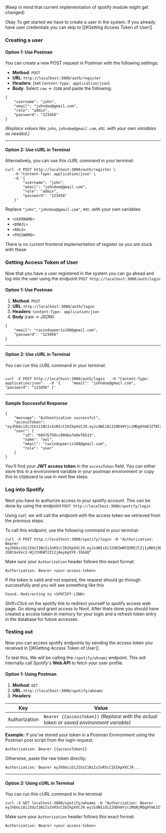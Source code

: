 (Keep in mind that current implementation of spotify module might get changed)

Okay To get started we have to create a user in the system. If you already have user credentials you can skip to [[#Getting Access Token of User]] 

### Creating a user

#### Option 1: Use Postman

You can create a new POST request in Postman with the following settings:

- **Method**: `POST`
- **URL**: `http://localhost:3000/auth/register`
- **Headers**: (set `Content-Type: application/json`)
- **Body**: Select `raw` → `JSON` and paste the following:

```
{   
	"username": "john",
	"email": "johndoe@gmail.com",
	"role": "admin",
	"password": "123456" 
}
```

_(Replace values like `john`, `johndoe@gmail.com`, etc. with your own variables as needed.)_

---
#### Option 2: Use cURL in Terminal

Alternatively, you can use this cURL command in your terminal:

```
curl -X POST http://localhost:3000/auth/register \
	-H "Content-Type: application/json" \
	-d '{     
		"username": "john",     
		"email": "johndoe@gmail.com",     
		"role": "admin",     
		"password": "123456" 
	}'
```

Replace `"john"`, `"johndoe@gmail.com"`, etc. with your own variables:
- `<USERNAME>`
- `<EMAIL>`
- `<ROLE>`
- `<PASSWORD>`

There is no current frontend implementation of register so you are stuck with these


### Getting Access Token of User

Now that you have a user registered in the system you can go ahead and log into the user using the endpoint `POST http://localhost:3000/auth/login`

#### Option 1: Use Postman

1. **Method**: `POST`
2. **URL**: `http://localhost:3000/auth/login`
3. **Headers**: `Content-Type: application/json`
4. **Body** (raw → JSON):

```
{   
	"email": "ravindupeeris180@gmail.com",   
	"password": "123456" 
}
```

---

#### Option 2: Use cURL in Terminal

You can run this cURL command in your terminal:
```

curl -X POST http://localhost:3000/auth/login   -H "Content-Type: application/json"   -d '{     "email": "johndoe@gmail.com",     "password": "123456" }'

```


---

#### Sample Successful Response

```
{   
	"message": "Authentication successful",   
	"accessToken": "eyJhbGciOiJIUzI1NiIsInR5cCI6IkpXVCJ9.eyJzdWIiOiI2ODVmYjciMDg0YmE3ZTBlZi1j1MzMiLCJleHAiOjE3NTE5MTI4NDksInJvbGUiOiJ1c2VyIiwiaWF0IjoxNzUxOTE5OTQ5fQ",   
	"user": {     
		"id": "685fb750cc084ba7e0ef8533",     
		"name": "owl",     
		"email": "ravindupeeris180@gmail.com",     
		"role": "user"   
	} 
}
```

You’ll find your **JWT access token** in the `accessToken` field. You can either store this in a environment variable in your postman environment or copy this to clipboard to use in next few steps


### Log into Spotify

Next you have to authorize access to your spotify account. This can be done by using the endpoint `POST http://localhost:3000/spotify/login`

Using curl, we will call the endpoint with the access token we retrieved from the previous steps.

To call this endpoint, use the following command in your terminal:

```
curl -X POST http://localhost:3000/spotify/login -H "Authorization: Bearer eyJhbGciOiJIUzI1NiIsInR5cCI6IkpXVCJ9.eyJzdWIiOiI2ODZmNTQ5M2JlZjIyNDhjODIxZWNiNzciLCJlbWFpbCI6ImlydXNoaXB1bnNhcmFuaXdhQGdtYWlsLmNvbSIsImV4cCI6MTc1MjgyMDY3OCwicm9sZSI6InVzZXIiLCJpYXQiOjE3NTI4MTk3Nzh9.oXpC-1U8CmvVxc2-Wj1tHEWT2IC2jAeykpXYE-35GGQ"
```

Make sure your `Authorization` header follows this exact format:

```
Authorization: Bearer <your-access-token>
```


If the token is valid and not expired, the request should go through successfully and you will see something like this

```
Found. Redirecting to <SPOTIFY-LINK>
```

Shift+Click on the spotify link to redirect yourself to spotify access web page. Go along and grant access to Noot. After thats done you should have created a access token in memory for your login and a refresh token entry in the database for future accesses.

### Testing out

Now you can access spotify endpoints by sending the access token you received in [[#Getting Access Token of User]]

To test this, We will be calling the `/spotify/whoami` endpoint. This will internally call Spotify's **Web API** to fetch your user profile.

#### Option 1: Using Postman

1. **Method**: `GET`
2. **URL**: `http://localhost:3000/spotify/whoami`
3. **Headers**:

| Key           | Value                                                                                    |
| ------------- | ---------------------------------------------------------------------------------------- |
| Authorization | `Bearer {{accessToken}}` _(Replace with the actual token or saved environment variable)_ |

**Example:**
If you've stored your token in a Postman Environment using the Postman post script from the login request:

```
Authorization: Bearer {{accessToken}}
```

Otherwise, paste the raw token directly:

```
Authorization: Bearer eyJhbGciOiJIUzI1NiIsInR5cCI6IkpXVCJ9...
```

---
#### Option 2: Using cURL in Terminal

You can run this cURL command in the terminal

```
curl -X GET localhost:3000/spotify/whoami -H "Authorization: Bearer eyJhbGciOiJIUzI1NiIsInR5cCI6IkpXVCJ9.eyJzdWIiOiI2ODVmYjc1MGNjMDg0YmE3ZTBlZjg1MzMiLCJleHAiOjE3NTE5MjExODUsInJvbGUiOiJ1c2VyIiwiaWF0IjoxNzUxOTIwMjg1fQ.-0lvMENsJtwmNVCdmo2ACOzibJ_lAFZWDQlwdsNMlQs"
```

Make sure your `Authorization` header follows this exact format:

```
Authorization: Bearer <your-access-token>
```

